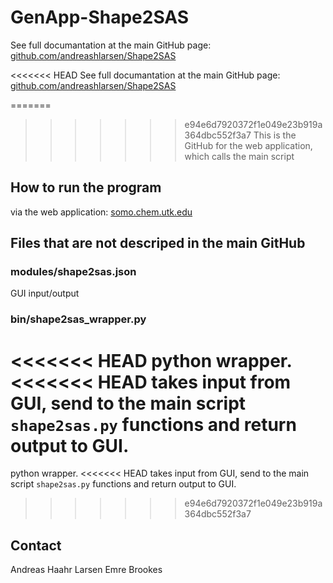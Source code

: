 # GenApp-Shape2SAS
  
See full documantation at the main GitHub page:
[github.com/andreashlarsen/Shape2SAS](https://github.com/andreashlarsen/shape2sas)

<<<<<<< HEAD
See full documantation at the main GitHub page: 
[github.com/andreashlarsen/Shape2SAS](https://github.com/andreashlarsen/shape2sas)

=======
>>>>>>> e94e6d7920372f1e049e23b919a364dbc552f3a7
This is the GitHub for the web application, which calls the main script

## How to run the program

via the web application:
[somo.chem.utk.edu](https://somo.chem.utk.edu/shape2sas/)

## Files that are not descriped in the main GitHub

### modules/shape2sas.json
GUI input/output

### bin/shape2sas_wrapper.py
<<<<<<< HEAD
python wrapper.   
<<<<<<< HEAD
takes input from GUI, send to the main script `shape2sas.py` functions and return output to GUI.   
=======
python wrapper.
<<<<<<< HEAD
takes input from GUI, send to the main script `shape2sas.py` functions and return output to GUI.
>>>>>>> e94e6d7920372f1e049e23b919a364dbc552f3a7

## Contact
Andreas Haahr Larsen
Emre Brookes

